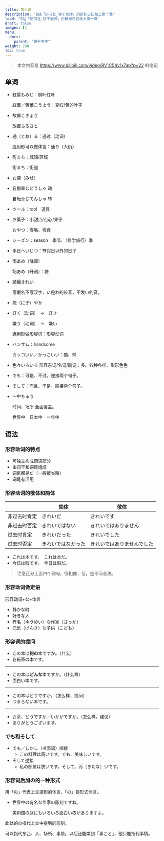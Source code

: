 ```yaml
---
title: 第十课
description: "B站「研习社_饼干老师」的新标日初级上第十课"
lead: "B站「研习社_饼干老师」的新标日初级上第十课"
draft: false
images: []
menu:
  docs:
    parent: "饼干老师"
weight: 200
toc: true
---
```


> 本文内容是 https://www.bilibili.com/video/BV1C54y1x7ap?p=22 的笔记

## 单词

- 紅葉もみじ：枫叶红叶

  紅葉／黄葉こうよう：变红/黄的叶子

- 故郷こきょう

  故郷ふるさと

- 通（とお）る：通过（动词）

  连用形可以做体言：通り（大街）

- 町まち：城镇/区域

  街まち：街道

- お店（みせ）

- 自動車じどうしゃ 动

  自転車じてんしゃ 转

- ツール：tool　道具

- お菓子：小甜点/点心/果子

  おやつ：零嘴、零食

- シーズン：season　季节、（修学旅行）季

- 平日へいじつ：节假日以外的日子

- 雨あめ（降调）

  飴あめ（升调）：糖

- 綺麗きれい

  写假名不写汉字，い是れ的长音，不发い的音。

- 賑（にぎ）やか

- 好く（动词）　→　好き

  嫌う（动词）　→　嫌い

  连用形做形容词：形容动词

- ハンサム：handsome

  カッコいい／かっこいい：酷、帅

- 色々いろいろ 形容东词/名词/副词：多、各种各样、形形色色

- でも：可是、不过。逆接两个句子。

- そして：而且、于是。顺接两个句子。

- ～中ちゅう

  时间、场所 全面覆盖。

  世界中　日本中　一年中


## 语法

### 形容动词的特点

- 可独立构成谓语部分
- 由词干和词尾组成
- 词尾都是だ（一般被省略）
- 词尾有活用

### 形容动词的敬体和简体

|              | 简体               | 敬体                       |
| ------------ | ------------------ | -------------------------- |
| 非过去时肯定 | きれいだ           | きれいです                 |
| 非过去时否定 | きれいではない     | きれいではありません       |
| 过去时肯定   | きれいだった       | きれいでした               |
| 过去时否定   | きれいではなかった | きれいではありませんでした |

- これは本です。　これは本だ。
- 今日は暇です。　今日は暇だ。

> 注意区分上面四个例句，很相像，但，是不同语法。

### 形容动词做定语

形容动词+な+体言

- 静かな町
- 好きな人
- 有名（ゆうめい）な作家（さっか）
- 元気（げんき）な子供（こども）

### 形容词的提问

- この本は**何の**本ですか。（什么）
- 自転車の本です。
---
- この本は**どんな**本ですか。（什么样）
- 面白い本です。
---
- この本はどうですか。（怎么样，提问）
- つまらない本です。
---
- お茶、どうですか／いかがですか。（怎么样，建议）
- ありがとうございます。

### でも和そして

- でも／しかし（书面语）顺接
  - この料理は高いです。でも、美味しいです。
- そして逆接
  - 私の部屋は狭いです。そして、汚（きたな）いです。

### 形容词后加の的一种形式

用「の」代表上文提到的体言，「の」是形式体言。

- 世界中の有名な作家の彫刻ですね。

  美術館の庭にもいろいろ面白い**の**がありますよ。

此处的の指代上文中提到的彫刻。

可以指代东西、人、场所、事情。以后还能学到「事こと」，他只能指代事情。
